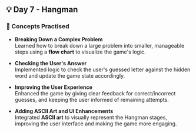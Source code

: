 ## 💡 Day 7 - Hangman

### 🧠 Concepts Practised

- **Breaking Down a Complex Problem**  
  Learned how to break down a large problem into smaller, manageable steps using a **flow chart** to visualize the game's logic.

- **Checking the User's Answer**  
  Implemented logic to check the user's guessed letter against the hidden word and update the game state accordingly.

- **Improving the User Experience**  
  Enhanced the game by giving clear feedback for correct/incorrect guesses, and keeping the user informed of remaining attempts.

- **Adding ASCII Art and UI Enhancements**  
  Integrated **ASCII art** to visually represent the Hangman stages, improving the user interface and making the game more engaging.
